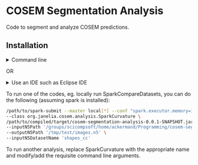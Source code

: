 # COSEM Segmentation Analysis
Code to segment and analyze COSEM predictions.

## Installation

<details><summary> Command line </summary>
<ol>
<li> Clone repository and cd to the repository directory. </li>
<li> Run 
 
 `mvn compile`. </li>
<li> Once completed, you can run 
 
 `mvn package -Dmaven.test.skip=true`,
 
 the latter argument for skipping unit tests. However, if you plan on modifying the code and/or would like to run tests, we recommend the following: 
 
 `mvn package -Dspark.master=local[*] -DargLine="-Xmx100g"`. 
 
 The latter arguments are to ensure local spark is used for testing with enough memory. </li>
 </ol>
</details>

OR

<details><summary> Use an IDE such as Eclipse IDE </summary>
<ol>
<li> Clone the repository. </li>
<li> In Eclipse IDE, select File->Import->Existing Maven project and select the "cosem-segmentation-analysis" directory. </li>
<li> Right click on 
 
 `cosem-segmentation-analysis` in the project explorer and select `Run As` -> `Maven Build`, click `Skip Tests` checkbox if desired, and click `Run`. However, if you plan on modifying the code and/or would like to run tests, we recommend the following:  After selecting `Maven Build` as above, add the following parameter names and values:`spark.master`:`local[32]` and `argLine`:`-Xmx100g`, and click run. </li>
</ol>
</details>

To run one of the codes, eg. locally run SparkCompareDatasets, you can do the following (assuming spark is installed):
```bash 
/path/to/spark-submit --master local[*] --conf "spark.executor.memory=100g" --conf "spark.driver.memory=100g" \
--class org.janelia.cosem.analysis.SparkCurvature \
/path/to/compiled/target/cosem-segmentation-analysis-0.0.1-SNAPSHOT.jar \
--inputN5Path '/groups/scicompsoft/home/ackermand/Programming/cosem-segmentation-analysis/src/test/resources/images.n5' \
--outputN5Path '/tmp/test/images.n5' \
--inputN5DatasetName 'shapes_cc'
```

To run another analysis, replace SparkCurvature with the appropriate name and modify/add the requisite command line arguments.
